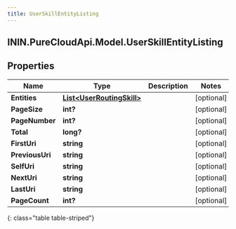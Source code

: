 ```yaml
---
title: UserSkillEntityListing
---
```

## ININ.PureCloudApi.Model.UserSkillEntityListing

## Properties

|Name | Type | Description | Notes|
|------------ | ------------- | ------------- | -------------|
| **Entities** | [**List&lt;UserRoutingSkill&gt;**](UserRoutingSkill.html) |  | [optional] |
| **PageSize** | **int?** |  | [optional] |
| **PageNumber** | **int?** |  | [optional] |
| **Total** | **long?** |  | [optional] |
| **FirstUri** | **string** |  | [optional] |
| **PreviousUri** | **string** |  | [optional] |
| **SelfUri** | **string** |  | [optional] |
| **NextUri** | **string** |  | [optional] |
| **LastUri** | **string** |  | [optional] |
| **PageCount** | **int?** |  | [optional] |
{: class="table table-striped"}


